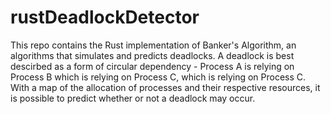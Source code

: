 # rustDeadlockDetector

This repo contains the Rust implementation of Banker's Algorithm, an algorithms that simulates and predicts deadlocks. A deadlock is best descirbed as a form of circular dependency - Process A is relying on Process B which is relying on Process C, which is relying on Process C. With a map of the allocation of processes and their respective resources, it is possible to predict whether or not a deadlock may occur.  

